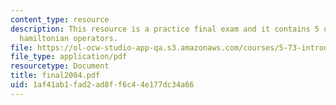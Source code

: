 ```yaml
---
content_type: resource
description: This resource is a practice final exam and it contains 5 questions on
  hamiltonian operators.
file: https://ol-ocw-studio-app-qa.s3.amazonaws.com/courses/5-73-introductory-quantum-mechanics-i-fall-2005/1af41ab1fad2ad8ff6c44e177dc34a66_final2004.pdf
file_type: application/pdf
resourcetype: Document
title: final2004.pdf
uid: 1af41ab1-fad2-ad8f-f6c4-4e177dc34a66
---
```

